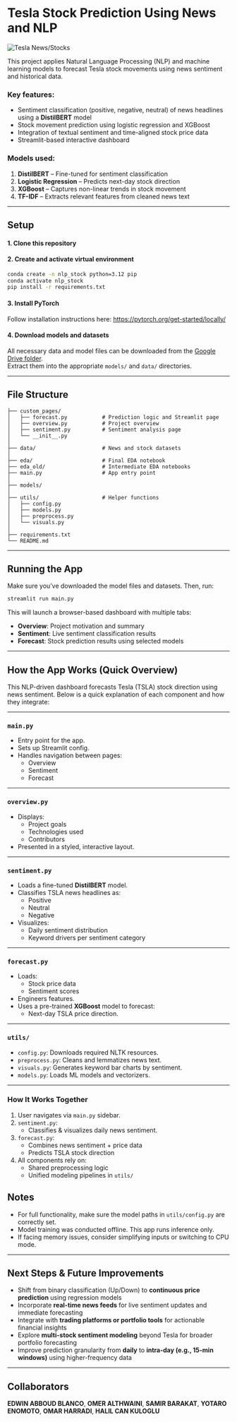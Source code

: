 # Tesla Stock Prediction Using News and NLP
![Tesla News/Stocks](https://media.assettype.com/analyticsinsight%2F2024-08-26%2Ftsgr2q18%2FIs-It-Time-to-Buy-or-Sell-Tesla-Stock.jpg)

This project applies Natural Language Processing (NLP) and machine learning models to forecast Tesla stock movements using news sentiment and historical data.

### Key features:
- Sentiment classification (positive, negative, neutral) of news headlines using a **DistilBERT** model  
- Stock movement prediction using logistic regression and XGBoost  
- Integration of textual sentiment and time-aligned stock price data  
- Streamlit-based interactive dashboard

### Models used:
1. **DistilBERT** – Fine-tuned for sentiment classification 
2. **Logistic Regression** – Predicts next-day stock direction  
3. **XGBoost** – Captures non-linear trends in stock movement  
4. **TF-IDF** – Extracts relevant features from cleaned news text  

---

## Setup

#### 1. Clone this repository  
#### 2. Create and activate virtual environment
```bash
conda create -n nlp_stock python=3.12 pip
conda activate nlp_stock
pip install -r requirements.txt
```

#### 3. Install PyTorch  
Follow installation instructions here: https://pytorch.org/get-started/locally/

#### 4. Download models and datasets  
All necessary data and model files can be downloaded from the [Google Drive folder](https://drive.google.com/drive/folders/1r9zYwbNwVLXuDjrhU8aQvhXdNaurs4Ox?usp=sharing).  
Extract them into the appropriate `models/` and `data/` directories.

---

## File Structure
```
├── custom_pages/
│   ├── forecast.py           # Prediction logic and Streamlit page
│   ├── overview.py           # Project overview
│   ├── sentiment.py          # Sentiment analysis page
│   └── __init__.py
│
├── data/                     # News and stock datasets
│   
├── eda/                      # Final EDA notebook
├── eda_old/                  # Intermediate EDA notebooks
├── main.py                   # App entry point
│
├── models/
│
├── utils/                    # Helper functions
│   ├── config.py
│   ├── models.py
│   ├── preprocess.py
│   └── visuals.py
│
├── requirements.txt
└── README.md
```

---

## Running the App
Make sure you’ve downloaded the model files and datasets. Then, run:
```bash
streamlit run main.py
```

This will launch a browser-based dashboard with multiple tabs:
- **Overview**: Project motivation and summary  
- **Sentiment**: Live sentiment classification results  
- **Forecast**: Stock prediction results using selected models

---

## How the App Works (Quick Overview)

This NLP-driven dashboard forecasts Tesla (TSLA) stock direction using news sentiment. Below is a quick explanation of each component and how they integrate:

---

### `main.py`

- Entry point for the app.
- Sets up Streamlit config.
- Handles navigation between pages:
  - Overview
  - Sentiment
  - Forecast

---

### `overview.py`

- Displays:
  - Project goals
  - Technologies used
  - Contributors
- Presented in a styled, interactive layout.

---

### `sentiment.py`

- Loads a fine-tuned **DistilBERT** model.
- Classifies TSLA news headlines as:
  - Positive
  - Neutral
  - Negative
- Visualizes:
  - Daily sentiment distribution
  - Keyword drivers per sentiment category

---

### `forecast.py`

- Loads:
  - Stock price data
  - Sentiment scores
- Engineers features.
- Uses a pre-trained **XGBoost** model to forecast:
  - Next-day TSLA price direction.

---

### `utils/`

- `config.py`: Downloads required NLTK resources.
- `preprocess.py`: Cleans and lemmatizes news text.
- `visuals.py`: Generates keyword bar charts by sentiment.
- `models.py`: Loads ML models and vectorizers.

---


### How It Works Together

1. User navigates via `main.py` sidebar.
2. `sentiment.py`:
   - Classifies & visualizes daily news sentiment.
3. `forecast.py`:
   - Combines news sentiment + price data
   - Predicts TSLA stock direction
4. All components rely on:
   - Shared preprocessing logic
   - Unified modeling pipelines in `utils/`


## Notes
- For full functionality, make sure the model paths in `utils/config.py` are correctly set.
- Model training was conducted offline. This app runs inference only.
- If facing memory issues, consider simplifying inputs or switching to CPU mode.

---

## Next Steps & Future Improvements

- Shift from binary classification (Up/Down) to **continuous price prediction** using regression models  
- Incorporate **real-time news feeds** for live sentiment updates and immediate forecasting  
- Integrate with **trading platforms or portfolio tools** for actionable financial insights  
- Explore **multi-stock sentiment modeling** beyond Tesla for broader portfolio forecasting  
- Improve prediction granularity from **daily** to **intra-day (e.g., 15-min windows)** using higher-frequency data

---

## Collaborators
**EDWIN ABBOUD BLANCO**, **OMER ALTHWAINI**, **SAMIR BARAKAT**, **YOTARO ENOMOTO**, **OMAR HARRADI**, **HALIL CAN KULOGLU**
